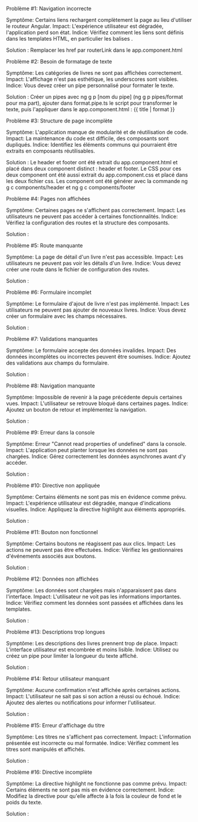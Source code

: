 Problème #1: Navigation incorrecte

Symptôme: Certains liens rechargent complètement la page au lieu d'utiliser le routeur Angular. Impact: L'expérience utilisateur est dégradée, l'application perd son état. Indice: Vérifiez comment les liens sont définis dans les templates HTML, en particulier les balises <a>.

Solution : Remplacer les href par routerLink dans le app.component.html

Problème #2: Besoin de formatage de texte

Symptôme: Les catégories de livres ne sont pas affichées correctement. Impact: L'affichage n'est pas esthétique, les underscores sont visibles. Indice: Vous devez créer un pipe personnalisé pour formater le texte.

Solution : Créer un pipes avec ng g p [nom du pipe] (ng g p pipes/format pour ma part), ajouter dans format.pipe.ts le script pour transformer le texte, puis l'appliquer dans le app.component.html : <span>{{ title | format }}</span>

Problème #3: Structure de page incomplète

Symptôme: L'application manque de modularité et de réutilisation de code. Impact: La maintenance du code est difficile, des composants sont dupliqués. Indice: Identifiez les éléments communs qui pourraient être extraits en composants réutilisables.

Solution : Le header et footer ont été extrait du app.component.html et placé dans deux component distinct : header et footer. Le CSS pour ces deux component ont été aussi extrait du app.component.css et placé dans les deux fichier css. Les component ont été générer avec la commande ng g c components/header et ng g c components/footer

Problème #4: Pages non affichées

Symptôme: Certaines pages ne s'affichent pas correctement. Impact: Les utilisateurs ne peuvent pas accéder à certaines fonctionnalités. Indice: Vérifiez la configuration des routes et la structure des composants.

Solution : 

Problème #5: Route manquante

Symptôme: La page de détail d'un livre n'est pas accessible. Impact: Les utilisateurs ne peuvent pas voir les détails d'un livre. Indice: Vous devez créer une route dans le fichier de configuration des routes.

Solution : 

Problème #6: Formulaire incomplet

Symptôme: Le formulaire d'ajout de livre n'est pas implémenté. Impact: Les utilisateurs ne peuvent pas ajouter de nouveaux livres. Indice: Vous devez créer un formulaire avec les champs nécessaires.

Solution : 

Problème #7: Validations manquantes

Symptôme: Le formulaire accepte des données invalides. Impact: Des données incomplètes ou incorrectes peuvent être soumises. Indice: Ajoutez des validations aux champs du formulaire.

Solution : 

Problème #8: Navigation manquante

Symptôme: Impossible de revenir à la page précédente depuis certaines vues. Impact: L'utilisateur se retrouve bloqué dans certaines pages. Indice: Ajoutez un bouton de retour et implémentez la navigation.

Solution : 

Problème #9: Erreur dans la console

Symptôme: Erreur "Cannot read properties of undefined" dans la console. Impact: L'application peut planter lorsque les données ne sont pas chargées. Indice: Gérez correctement les données asynchrones avant d'y accéder.

Solution : 

Problème #10: Directive non appliquée

Symptôme: Certains éléments ne sont pas mis en évidence comme prévu. Impact: L'expérience utilisateur est dégradée, manque d'indications visuelles. Indice: Appliquez la directive highlight aux éléments appropriés.

Solution : 

Problème #11: Bouton non fonctionnel

Symptôme: Certains boutons ne réagissent pas aux clics. Impact: Les actions ne peuvent pas être effectuées. Indice: Vérifiez les gestionnaires d'événements associés aux boutons.

Solution : 

Problème #12: Données non affichées

Symptôme: Les données sont chargées mais n'apparaissent pas dans l'interface. Impact: L'utilisateur ne voit pas les informations importantes. Indice: Vérifiez comment les données sont passées et affichées dans les templates.

Solution : 

Problème #13: Descriptions trop longues

Symptôme: Les descriptions des livres prennent trop de place. Impact: L'interface utilisateur est encombrée et moins lisible. Indice: Utilisez ou créez un pipe pour limiter la longueur du texte affiché.

Solution : 

Problème #14: Retour utilisateur manquant

Symptôme: Aucune confirmation n'est affichée après certaines actions. Impact: L'utilisateur ne sait pas si son action a réussi ou échoué. Indice: Ajoutez des alertes ou notifications pour informer l'utilisateur.

Solution : 

Problème #15: Erreur d'affichage du titre

Symptôme: Les titres ne s'affichent pas correctement. Impact: L'information présentée est incorrecte ou mal formatée. Indice: Vérifiez comment les titres sont manipulés et affichés.

Solution : 

Problème #16: Directive incomplète

Symptôme: La directive highlight ne fonctionne pas comme prévu. Impact: Certains éléments ne sont pas mis en évidence correctement. Indice: Modifiez la directive pour qu'elle affecte à la fois la couleur de fond et le poids du texte.

Solution : 
